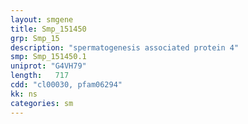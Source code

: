 ```yaml
---
layout: smgene
title: Smp_151450
grp: Smp_15
description: "spermatogenesis associated protein 4"
smp: Smp_151450.1
uniprot: "G4VH79"
length:   717
cdd: "cl00030, pfam06294"
kk: ns
categories: sm
---
```

